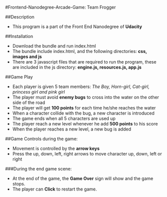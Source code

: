 #Frontend-Nanodegree-Arcade-Game: Team Frogger

##Description
* This program is a part of the Front End Nanodegree of **Udacity**

##Installation
 * Download the bundle and run index.html
 * The bundle include index.html, and the following directories: **css, images and js**
 * There are 3 javascript files that are required to run the program, these are included in the js directory: **engine.js, resources.js, app.js**


##Game Play

* Each player is given 5 team members: _The Boy, Horn-girl, Cat-girl, princess girl and pink girl_
* The player must avoid **enemy bugs** to cross into the water on the other side of the road
* The player will get **100 points** for each time he/she reaches the water
* When a character collide with the bug, a new character is introduced
* The game ends when all 5 characters are used up
* The player reach a new level whenever he add **500 points** to his score
* When the player reaches a new level, a new bug is added

##Game Controls during the game:

* Movement is controlled by the **arrow keys**
* Press the up, down, left, right arrows to move character up, down, left or right

###During the end game scene:
* At the end of the game, the **Game Over** sign will show and the game stops.
* The player can **Click** to restart the game.
